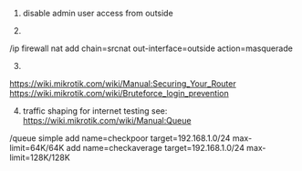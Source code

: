 1. disable admin user access from outside

2.
/ip firewall nat
add chain=srcnat out-interface=outside action=masquerade

3.
https://wiki.mikrotik.com/wiki/Manual:Securing_Your_Router
https://wiki.mikrotik.com/wiki/Bruteforce_login_prevention

4. traffic shaping for internet testing
see: https://wiki.mikrotik.com/wiki/Manual:Queue

/queue simple 
add name=checkpoor target=192.168.1.0/24 max-limit=64K/64K 
add name=checkaverage target=192.168.1.0/24 max-limit=128K/128K 